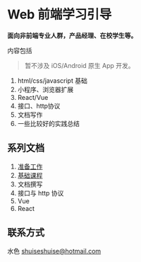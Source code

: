 # Web 前端学习引导

**面向非前端专业人群，产品经理、在校学生等。**

内容包括 
> 暂不涉及 iOS/Android 原生 App 开发。
1. html/css/javascript 基础
2. 小程序、浏览器扩展
3. React/Vue
4. 接口、http协议
5. 文档写作
6. 一些比较好的实践总结



## 系列文档

1.   [准备工作](./prepare.md)
2.   [基础课程](./basic.md)
2.   文档撰写
2.   接口与 http 协议
2.   Vue
2.   React



## 联系方式

水色 shuiseshuise@hotmail.com

